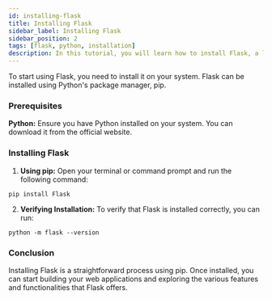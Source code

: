 ```yaml
---
id: installing-flask
title: Installing Flask
sidebar_label: Installing Flask
sidebar_position: 2
tags: [flask, python, installation]
description: In this tutorial, you will learn how to install Flask, a lightweight WSGI web application framework written in Python.
---
```


To start using Flask, you need to install it on your system. Flask can be installed using Python's package manager, pip.

### Prerequisites
**Python:** Ensure you have Python installed on your system. You can download it from the official website.

### Installing Flask
1. **Using pip:**
Open your terminal or command prompt and run the following command:
```
pip install Flask
```
2. **Verifying Installation:**
To verify that Flask is installed correctly, you can run:
```
python -m flask --version
```

### Conclusion

Installing Flask is a straightforward process using pip. Once installed, you can start building your web applications and exploring the various features and functionalities that Flask offers.